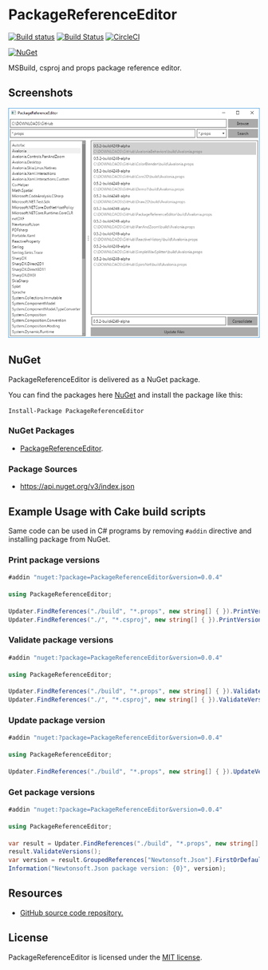 # PackageReferenceEditor

[![Build status](https://ci.appveyor.com/api/projects/status/42j9f6aylrv36ufs/branch/master?svg=true)](https://ci.appveyor.com/project/wieslawsoltes/packagereferenceeditor/branch/master)
[![Build Status](https://travis-ci.org/wieslawsoltes/PackageReferenceEditor.svg?branch=0.0.1)](https://travis-ci.org/wieslawsoltes/PackageReferenceEditor)
[![CircleCI](https://circleci.com/gh/wieslawsoltes/PackageReferenceEditor/tree/master.svg?style=svg)](https://circleci.com/gh/wieslawsoltes/PackageReferenceEditor/tree/master)

[![NuGet](https://img.shields.io/nuget/v/PackageReferenceEditor.svg)](https://www.nuget.org/packages/PackageReferenceEditor)

MSBuild, csproj and props package reference editor.

## Screenshots

![](images/Avalonia.png)

## NuGet

PackageReferenceEditor is delivered as a NuGet package.

You can find the packages here [NuGet](https://www.nuget.org/packages/PackageReferenceEditor/) and install the package like this:

`Install-Package PackageReferenceEditor`

### NuGet Packages

* [PackageReferenceEditor](https://www.nuget.org/packages/PackageReferenceEditor/).

### Package Sources

* https://api.nuget.org/v3/index.json

## Example Usage with Cake build scripts

Same code can be used in C# programs by removing `#addin` directive and installing package from NuGet.

### Print package versions
```C#
#addin "nuget:?package=PackageReferenceEditor&version=0.0.4"

using PackageReferenceEditor;

Updater.FindReferences("./build", "*.props", new string[] { }).PrintVersions();
Updater.FindReferences("./", "*.csproj", new string[] { }).PrintVersions();	
```

### Validate package versions

```C#
#addin "nuget:?package=PackageReferenceEditor&version=0.0.4"

using PackageReferenceEditor;

Updater.FindReferences("./build", "*.props", new string[] { }).ValidateVersions();
Updater.FindReferences("./", "*.csproj", new string[] { }).ValidateVersions();
```

### Update package version

```C#
#addin "nuget:?package=PackageReferenceEditor&version=0.0.4"

using PackageReferenceEditor;

Updater.FindReferences("./build", "*.props", new string[] { }).UpdateVersions("Newtonsoft.Json", "10.0.3");
```

### Get package versions
```C#
#addin "nuget:?package=PackageReferenceEditor&version=0.0.4"

using PackageReferenceEditor;

var result = Updater.FindReferences("./build", "*.props", new string[] { });
result.ValidateVersions();
var version = result.GroupedReferences["Newtonsoft.Json"].FirstOrDefault().Version;
Information("Newtonsoft.Json package version: {0}", version);
```

## Resources

* [GitHub source code repository.](https://github.com/wieslawsoltes/PackageReferenceEditor)

## License

PackageReferenceEditor is licensed under the [MIT license](LICENSE.TXT).
